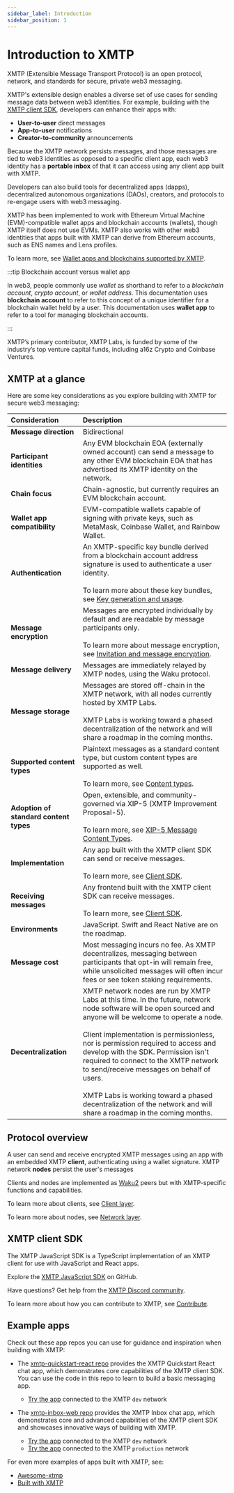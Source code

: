 ```yaml
---
sidebar_label: Introduction
sidebar_position: 1
---
```


# Introduction to XMTP

XMTP (Extensible Message Transport Protocol) is an open protocol, network, and standards for secure, private web3 messaging.

XMTP's extensible design enables a diverse set of use cases for sending message data between web3 identities. For example, building with the [XMTP client SDK](https://github.com/xmtp/xmtp-js), developers can enhance their apps with:

- **User-to-user** direct messages
- **App-to-user** notifications
- **Creator-to-community** announcements

Because the XMTP network persists messages, and those messages are tied to web3 identities as opposed to a specific client app, each web3 identity has a **portable inbox** of that it can access using any client app built with XMTP.

Developers can also build tools for decentralized apps (dapps), decentralized autonomous organizations (DAOs), creators, and protocols to re-engage users with web3 messaging.

XMTP has been implemented to work with Ethereum Virtual Machine (EVM)-compatible wallet apps and blockchain accounts (wallets), though XMTP itself does not use EVMs. XMTP also works with other web3 identities that apps built with XMTP can derive from Ethereum accounts, such as ENS names and Lens profiles.

To learn more, see [Wallet apps and blockchains supported by XMTP](wallets).

:::tip Blockchain account versus wallet app

In web3, people commonly use _wallet_ as shorthand to refer to a _blockchain account_, _crypto account_, or _wallet address_. This documentation uses **blockchain account** to refer to this concept of a unique identifier for a blockchain wallet held by a user. This documentation uses **wallet app** to refer to a tool for managing blockchain accounts.

:::

XMTP’s primary contributor, XMTP Labs, is funded by some of the industry’s top venture capital funds, including a16z Crypto and Coinbase Ventures.

## XMTP at a glance

Here are some key considerations as you explore building with XMTP for secure web3 messaging:

| Consideration | Description |
|:---|:---|
| **Message direction** | Bidirectional |
| **Participant identities** | Any EVM blockchain EOA (externally owned account) can send a message to any other EVM blockchain EOA that has advertised its XMTP identity on the network. |
| **Chain focus** | Chain-agnostic, but currently requires an EVM blockchain account. |
| **Wallet app compatibility** | EVM-compatible wallets capable of signing with private keys, such as MetaMask, Coinbase Wallet, and Rainbow Wallet. |
| **Authentication** | An XMTP-specific key bundle derived from a blockchain account address signature is used to authenticate a user identity. <br /><br /> To learn more about these key bundles, see [Key generation and usage](/docs/dev-concepts/key-generation-and-usage). |
| **Message encryption** | Messages are encrypted individually by default and are readable by message participants only. <br /><br /> To learn more about message encryption, see [Invitation and message encryption](invitation-and-message-encryption). |
| **Message delivery** | Messages are immediately relayed by XMTP nodes, using the Waku protocol. <!--<br /><br /> To learn more about how XMTP uses Waku, see What is the relationship between Waku and XMTP?--> |
| **Message storage** | Messages are stored off-chain in the XMTP network, with all nodes currently hosted by XMTP Labs. <br /><br /> XMTP Labs is working toward a phased decentralization of the network and will share a roadmap in the coming months. |
| **Supported content types** | Plaintext messages as a standard content type, but custom content types are supported as well. <br /><br /> To learn more, see [Content types](/docs/dev-concepts/content-types). |
| **Adoption of standard content types** | Open, extensible, and community-governed via XIP-5 (XMTP Improvement Proposal-5). <br /><br /> To learn more, see [XIP-5 Message Content Types](https://github.com/xmtp/XIPs/blob/main/XIPs/xip-5-message-content-types.md). |
| **Implementation** | Any app built with the XMTP client SDK can send or receive messages. <br /><br /> To learn more, see [Client SDK](/docs/client-sdk/javascript/tutorials/quickstart). |
| **Receiving messages** | Any frontend built with the XMTP client SDK can receive messages. <br /><br /> To learn more, see [Client SDK](/docs/client-sdk/javascript/tutorials/quickstart). |
| **Environments** | JavaScript. Swift and React Native are on the roadmap. |
| **Message cost** | Most messaging incurs no fee. As XMTP decentralizes, messaging between participants that opt-in will remain free, while unsolicited messages will often incur fees or see token staking requirements. <!--<br /><br /> To learn more, see Will XMTP have gas fees?--> |
| **Decentralization** | XMTP network nodes are run by XMTP Labs at this time. In the future, network node software will be open sourced and anyone will be welcome to operate a node. <br /><br /> Client implementation is permissionless, nor is permission required to access and develop with the SDK. Permission isn't required to connect to the XMTP network to send/receive messages on behalf of users. <br /><br /> XMTP Labs is working toward a phased decentralization of the network and will share a roadmap in the coming months. |

## Protocol overview

A user can send and receive encrypted XMTP messages using an app with an embedded XMTP **client**, authenticating using a wallet signature. XMTP network **nodes** persist the user's messages

Clients and nodes are implemented as [Waku2](https://rfc.vac.dev/spec/10/) peers but with XMTP-specific functions and capabilities.

To learn more about clients, see [Client layer](architectural-overview#client-layer).

To learn more about nodes, see [Network layer](architectural-overview#network-layer).


## XMTP client SDK

The XMTP JavaScript SDK is a TypeScript implementation of an XMTP client for use with JavaScript and React apps.

Explore the [XMTP JavaScript SDK](https://github.com/xmtp/xmtp-js) on GitHub.

Have questions? Get help from the [XMTP Discord community](https://discord.gg/xmtp).

To learn more about how you can contribute to XMTP, see [Contribute](contributing).

## Example apps

Check out these app repos you can use for guidance and inspiration when building with XMTP:

- The [xmtp-quickstart-react repo](https://github.com/xmtp/xmtp-quickstart-react) provides the XMTP Quickstart React chat app, which demonstrates core capabilities of the XMTP client SDK. You can use the code in this repo to learn to build a basic messaging app.
  - [Try the app](https://xmtp-quickstart-react.vercel.app/) connected to the XMTP `dev` network

- The [xmtp-inbox-web repo](https://github.com/xmtp-labs/xmtp-inbox-web) provides the XMTP Inbox chat app, which demonstrates core and advanced capabilities of the XMTP client SDK and showcases innovative ways of building with XMTP.
  - [Try the app](https://dev.xmtp.chat/) connected to the XMTP `dev` network
  - [Try the app](https://xmtp.chat/) connected to the XMTP `production` network

For even more examples of apps built with XMTP, see:

- [Awesome-xtmp](https://github.com/xmtp/awesome-xmtp)
- [Built with XMTP](built-with-xmtp)
